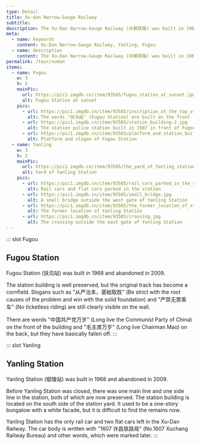```yaml
---
type: Detail
title: Xu-dan Narrow-Gauge Railway
subtitle: 
description: The Xu-Dan Narrow-Gauge Railway (许郸铁路) was built in 1968. It starts from Shenhou (神垕, also known as "神后") Station in Xuchang (许昌) in the west, passes through Yuzhou (禹州), Yanling (鄢陵) and Fugou (扶沟) in the east, turns south in Taikang (太康) to Huaiyang (淮阳), and then goes west to Dancheng (郸城). The entire line was completed in 1989. With a total length of 235 kilometers, it is the longest line in Henan's narrow-gauge railway network. <br><br>The Xu-Dan Railway has three branch lines, the Huai-Zhou Line (淮周线) connecting the Luo-Fu Railway at Zhoukou (周口), and the Fengchishan Line (凤翅山线) and Lizhuang Line (李庄线) serving the mines. During the operation period, the main freight transportation of the Xu-Dan Railway was coal, and other freight included bauxite, building materials, general merchandise, etc., and passenger trains were operated between Xuchang and Dancheng. <br><br>Around 2009, passenger and freight transportation on the Xu-Dan Railway was discontinued one after another. In 2011, the Dancheng section of the Xu-Dan Railway was once planned as a tourist railway, but the operating conditions were bleak and it was soon discontinued. As of 2016, many sections of the original Xu-Dan Railway, including Xuchang, Yuzhou, and Dancheng, have been dismantled. On the line of the narrow-gauge Xu-Dan Railway, Henan Province has newly planned the standard-gauge Yu-Bo Railway (禹亳铁路), which passes through Yuzhou, Xuchang, Yanling, Fugou, and Taikang to Bozhou (亳州), Anhui. Currently, the Yuzhou-Xuchang section has been opened for operation.
meta:
  - name: keywords
    content: Xu-Dan Narrow-Gauge Railway, Yanling, Fugou
  - name: description
    content: The Xu-Dan Narrow-Gauge Railway (许郸铁路) was built in 1968. It starts from Shenhou (神垕, also known as "神后") Station in Xuchang (许昌) in the west, passes through Yuzhou (禹州), Yanling (鄢陵) and Fugou (扶沟) in the east, turns south in Taikang (太康) to Huaiyang (淮阳), and then goes west to Dancheng (郸城). The entire line was completed in 1989. With a total length of 235 kilometers, it is the longest line in Henan's narrow-gauge railway network. The Xu-Dan Railway has three branch lines, the Huai-Zhou Line (淮周线) connecting the Luo-Fu Railway at Zhoukou (周口), and the Fengchishan Line (凤翅山线) and Lizhuang Line (李庄线) serving the mines. During the operation period, the main freight transportation of the Xu-Dan Railway was coal, and other freight included bauxite, building materials, general merchandise, etc., and passenger trains were operated between Xuchang and Dancheng. Around 2009, passenger and freight transportation on the Xu-Dan Railway was discontinued one after another. In 2011, the Dancheng section of the Xu-Dan Railway was once planned as a tourist railway, but the operating conditions were bleak and it was soon discontinued. As of 2016, many sections of the original Xu-Dan Railway, including Xuchang, Yuzhou, and Dancheng, have been dismantled. On the line of the narrow-gauge Xu-Dan Railway, Henan Province has newly planned the standard-gauge Yu-Bo Railway (禹亳铁路), which passes through Yuzhou, Xuchang, Yanling, Fugou, and Taikang to Bozhou (亳州), Anhui. Currently, the Yuzhou-Xuchang section has been opened for operation.
permalink: /tour/xudan
items:
  - name: Fugou
    w: 3
    h: 2
    mainPic: 
      url: https://pic1.imgdb.cn/item/93585/fugou_station_at_sunset.jpg
      alt: Fugou Station at sunset
    pics:
      - url: https://pic1.imgdb.cn/item/93585/inscription_at_the_top_of_building.jpg
        alt: The words "扶沟站" (Fugou Station) are built on the front
      - url: https://pic1.imgdb.cn/item/93585/station_building-2.jpg
        alt: The station police station built in 1987 in front of Fugou Station
      - url: https://pic1.imgdb.cn/item/93585/platform_and_station_building.jpg
        alt: Platform and slogan of Fugou Station 
  - name: Yanling
    w: 3
    h: 2
    mainPic: 
      url: https://pic1.imgdb.cn/item/93585/the_yard_of_Yanling_station.jpg
      alt: Yard of Yanling Station
    pics:
      - url: https://pic1.imgdb.cn/item/93585/rail_cars_parked_in_the_station.jpg
        alt: Rail cars and flat cars parked in the station
      - url: https://pic1.imgdb.cn/item/93585/small_bridge.jpg
        alt: A small bridge outside the west gate of Yanling Station
      - url: https://pic1.imgdb.cn/item/93585/the_former_location_of_station_building.jpg
        alt: The former location of Yanling Station
      - url: https://pic1.imgdb.cn/item/93585/crossing.jpg
        alt: The crossing outside the east gate of Yanling Station
---
```


::: slot Fugou
## Fugou Station

Fugou Station (扶沟站) was built in 1968 and abandoned in 2009. 

The station building is well preserved, but the original track has become a cornfield. Slogans such as "从严治本，基础取胜" (Be strict with the root causes of the problem and win with the solid foundation) and "严禁无票乘车" (No ticketless riding) are still clearly visible on the wall. 

There are words "中国共产党万岁" (Long live the Communist Party of China) on the front of the building and "毛主席万岁" (Long live Chairman Mao) on the back, but they have basically fallen off.
:::

::: slot Yanling
## Yanling Station

Yanling Station (鄢陵站) was built in 1968 and abandoned in 2009.

Before Yanling Station was closed, there was one main line and one side line in the station, both of which are now preserved. The station building is located on the south side of the station yard. It used to be a one-story bungalow with a white facade, but it is difficult to find the remains now.

Yanling Station has the only rail car and two flat cars left in the Xu-Dan Railway. The car body is written with "1607 许昌铁路局" (No.1607 Xuchang Railway Bureau) and other words, which were marked later.
:::
